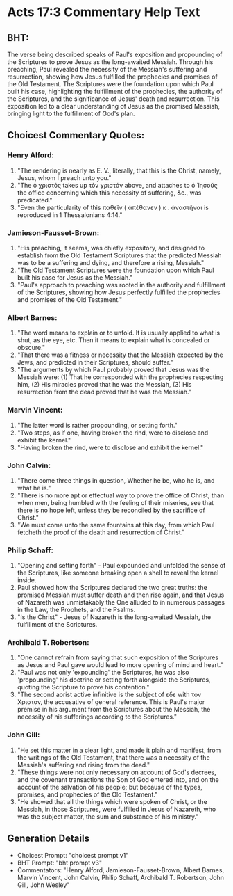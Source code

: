 # Acts 17:3 Commentary Help Text

## BHT:
The verse being described speaks of Paul's exposition and propounding of the Scriptures to prove Jesus as the long-awaited Messiah. Through his preaching, Paul revealed the necessity of the Messiah's suffering and resurrection, showing how Jesus fulfilled the prophecies and promises of the Old Testament. The Scriptures were the foundation upon which Paul built his case, highlighting the fulfillment of the prophecies, the authority of the Scriptures, and the significance of Jesus' death and resurrection. This exposition led to a clear understanding of Jesus as the promised Messiah, bringing light to the fulfillment of God's plan.

## Choicest Commentary Quotes:
### Henry Alford:
1. "The rendering is nearly as E. V., literally, that this is the Christ, namely, Jesus, whom I preach unto you." 
2. "The ὁ χριστός takes up τὸν χριστόν above, and attaches to ὁ Ἰησοῦς the office concerning which this necessity of suffering, &c., was predicated."
3. "Even the particularity of this παθεῖν ( ἀπέθανεν ) κ . ἀναστῆναι is reproduced in 1 Thessalonians 4:14."

### Jamieson-Fausset-Brown:
1. "His preaching, it seems, was chiefly expository, and designed to establish from the Old Testament Scriptures that the predicted Messiah was to be a suffering and dying, and therefore a rising, Messiah." 
2. "The Old Testament Scriptures were the foundation upon which Paul built his case for Jesus as the Messiah." 
3. "Paul's approach to preaching was rooted in the authority and fulfillment of the Scriptures, showing how Jesus perfectly fulfilled the prophecies and promises of the Old Testament."

### Albert Barnes:
1. "The word means to explain or to unfold. It is usually applied to what is shut, as the eye, etc. Then it means to explain what is concealed or obscure." 
2. "That there was a fitness or necessity that the Messiah expected by the Jews, and predicted in their Scriptures, should suffer."
3. "The arguments by which Paul probably proved that Jesus was the Messiah were: (1) That he corresponded with the prophecies respecting him, (2) His miracles proved that he was the Messiah, (3) His resurrection from the dead proved that he was the Messiah."

### Marvin Vincent:
1. "The latter word is rather propounding, or setting forth." 
2. "Two steps, as if one, having broken the rind, were to disclose and exhibit the kernel."
3. "Having broken the rind, were to disclose and exhibit the kernel."

### John Calvin:
1. "There come three things in question, Whether he be, who he is, and what he is."
2. "There is no more apt or effectual way to prove the office of Christ, than when men, being humbled with the feeling of their miseries, see that there is no hope left, unless they be reconciled by the sacrifice of Christ."
3. "We must come unto the same fountains at this day, from which Paul fetcheth the proof of the death and resurrection of Christ."

### Philip Schaff:
1. "Opening and setting forth" - Paul expounded and unfolded the sense of the Scriptures, like someone breaking open a shell to reveal the kernel inside.
2. Paul showed how the Scriptures declared the two great truths: the promised Messiah must suffer death and then rise again, and that Jesus of Nazareth was unmistakably the One alluded to in numerous passages in the Law, the Prophets, and the Psalms.
3. "Is the Christ" - Jesus of Nazareth is the long-awaited Messiah, the fulfillment of the Scriptures.

### Archibald T. Robertson:
1. "One cannot refrain from saying that such exposition of the Scriptures as Jesus and Paul gave would lead to more opening of mind and heart."
2. "Paul was not only 'expounding' the Scriptures, he was also 'propounding' his doctrine or setting forth alongside the Scriptures, quoting the Scripture to prove his contention."
3. "The second aorist active infinitive is the subject of εδε with τον Χριστον, the accusative of general reference. This is Paul's major premise in his argument from the Scriptures about the Messiah, the necessity of his sufferings according to the Scriptures."

### John Gill:
1. "He set this matter in a clear light, and made it plain and manifest, from the writings of the Old Testament, that there was a necessity of the Messiah's suffering and rising from the dead."
2. "These things were not only necessary on account of God's decrees, and the covenant transactions the Son of God entered into, and on the account of the salvation of his people; but because of the types, promises, and prophecies of the Old Testament."
3. "He showed that all the things which were spoken of Christ, or the Messiah, in those Scriptures, were fulfilled in Jesus of Nazareth, who was the subject matter, the sum and substance of his ministry."


## Generation Details
- Choicest Prompt: "choicest prompt v1"
- BHT Prompt: "bht prompt v3"
- Commentators: "Henry Alford, Jamieson-Fausset-Brown, Albert Barnes, Marvin Vincent, John Calvin, Philip Schaff, Archibald T. Robertson, John Gill, John Wesley"
